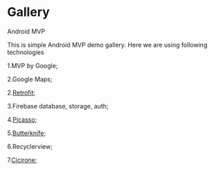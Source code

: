 # Gallery
Android MVP

This is simple Android MVP demo gallery. Here we are using following technologies

1.MVP by Google;

2.Google Maps;

2.[Retrofit](https://github.com/square/retrofit);

3.Firebase database, storage, auth;

4.[Picasso](https://github.com/square/picasso);

5.[Butterknife](https://github.com/JakeWharton/butterknife);

6.Recyclerview;

7.[Cicirone](https://github.com/terrakok/Cicerone);

